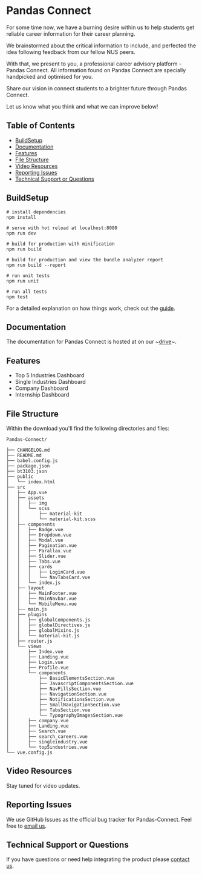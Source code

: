 # Pandas Connect

For some time now, we have a burning desire within us to help students get reliable career information for their career planning.

We brainstormed about the critical information to include, and perfected the idea following feedback from our fellow NUS peers. 

With that, we present to you, a professional career advisory platform - Pandas Connect. All information found on Pandas Connect are specially handpicked and optimised for you.

Share our vision in connect students to a brighter future through Pandas Connect. 

Let us know what you think and what we can improve below!

## Table of Contents

* [BuildSetup](#buildsetup) 
* [Documentation](#documentation)
* [Features](#feature)
* [File Structure](#file-structure)
* [Video Resources](#video-resources)
* [Reporting Issues](#reporting-issues)
* [Technical Support or Questions](#technical-support-or-questions)


## BuildSetup
```
# install dependencies
npm install

# serve with hot reload at localhost:8080
npm run dev

# build for production with minification
npm run build

# build for production and view the bundle analyzer report
npm run build --report

# run unit tests
npm run unit

# run all tests
npm test
```

For a detailed explanation on how things work, check out the [guide](http://vuejs-templates.github.io/webpack/).

## Documentation
The documentation for Pandas Connect is hosted at on our ~[drive](https://docs.google.com/document/d/1DkhKp-ByeP5XSSAzqOGJdZN83EJfJiSboQy_ZCaWQNk/edit?usp=sharing)~.

## Features
- Top 5 Industries Dashboard
- Single Industries Dashboard
- Company Dashboard 
- Internship Dashboard

## File Structure

Within the download you'll find the following directories and files:

```
Pandas-Connect/

├── CHANGELOG.md
├── README.md
├── babel.config.js
├── package.json
├── bt3103.json
├── public
│   └── index.html
├── src
│   ├── App.vue
│   ├── assets
│   │   ├── img
│   │   └── scss
│   │       ├── material-kit
│   │       └── material-kit.scss
│   ├── components
│   │   ├── Badge.vue
│   │   ├── Dropdown.vue
│   │   ├── Modal.vue
│   │   ├── Pagination.vue
│   │   ├── Parallax.vue
│   │   ├── Slider.vue
│   │   ├── Tabs.vue
│   │   ├── cards
│   │   │   ├── LoginCard.vue
│   │   │   └── NavTabsCard.vue
│   │   └── index.js
│   ├── layout
│   │   ├── MainFooter.vue
│   │   ├── MainNavbar.vue
│   │   └── MobileMenu.vue
│   ├── main.js
│   ├── plugins
│   │   ├── globalComponents.js
│   │   ├── globalDirectives.js
│   │   ├── globalMixins.js
│   │   └── material-kit.js
│   ├── router.js
│   └── views
│       ├── Index.vue
│       ├── Landing.vue
│       ├── Login.vue
│       ├── Profile.vue
│       └── components
│           ├── BasicElementsSection.vue
│           ├── JavascriptComponentsSection.vue
│           ├── NavPillsSection.vue
│           ├── NavigationSection.vue
│           ├── NotificationsSection.vue
│           ├── SmallNavigationSection.vue
│           ├── TabsSection.vue
│           └── TypographyImagesSection.vue
│       ├── company.vue
│       ├── Landing.vue
│       ├── Search.vue
│       ├── search_careers.vue
│       ├── singleindustry.vue
│       └── top5industries.vue
└── vue.config.js

```

## Video Resources
Stay tuned for video updates.

## Reporting Issues
We use GitHub Issues as the official bug tracker for Pandas-Connect. Feel free to [email us](the.pandas3103@gmail.com).

## Technical Support or Questions
If you have questions or need help integrating the product please [contact us](the.pandas3103@gmail.com).
